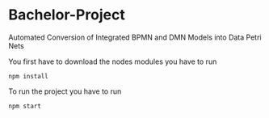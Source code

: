 # Bachelor-Project

Automated Conversion of Integrated BPMN and DMN Models into Data Petri Nets

You first have to download the nodes modules you have to run

```
npm install
```

To run the project you have to run

```
npm start
```
